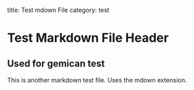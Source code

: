 title: Test mdown File
category: test

Test Markdown File Header
=========================

Used for gemican test
---------------------

This is another markdown test file.  Uses the mdown extension.
